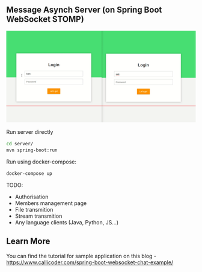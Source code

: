 ## Message Asynch Server (on Spring Boot WebSocket STOMP)

![](masya_chat_demo.gif)

Run server directly

```bash
cd server/
mvn spring-boot:run
```

Run using docker-compose:

```bash
docker-compose up
```

TODO:
- Authorisation
- Members management page
- File transmition
- Stream transmition
- Any language clients (Java, Python, JS...)

## Learn More

You can find the tutorial for sample application on this blog -
https://www.callicoder.com/spring-boot-websocket-chat-example/
